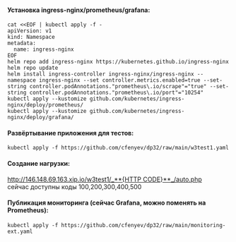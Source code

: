 #### Установка ingress-nginx/prometheus/grafana:
````
cat <<EOF | kubectl apply -f -
apiVersion: v1
kind: Namespace
metadata:
  name: ingress-nginx
EOF
helm repo add ingress-nginx https://kubernetes.github.io/ingress-nginx
helm repo update
helm install ingress-controller ingress-nginx/ingress-nginx --namespace ingress-nginx --set controller.metrics.enabled=true --set-string controller.podAnnotations."prometheus\.io/scrape"="true" --set-string controller.podAnnotations."prometheus\.io/port"="10254"
kubectl apply --kustomize github.com/kubernetes/ingress-nginx/deploy/prometheus/
kubectl apply --kustomize github.com/kubernetes/ingress-nginx/deploy/grafana/
````
#### Развёртывание приложения для тестов:
````
kubectl apply -f https://github.com/cfenyev/dp32/raw/main/w3test1.yaml
````
#### Создание нагрузки:
[http://146.148.69.163.xip.io/w3test1/_**{HTTP CODE}**_/auto.php]()\
сейчас доступны коды 100,200,300,400,500
#### Публикация мониторинга (сейчас Grafana, можно поменять на Prometheus):
````kubectl apply -f https://github.com/cfenyev/dp32/raw/main/monitoring-ext.yaml````
